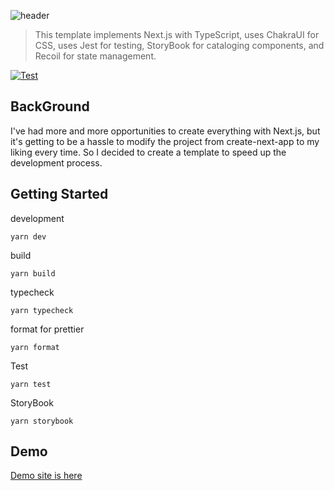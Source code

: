 ![header](https://i.imgur.com/M2PhISt.png)

> This template implements Next.js with TypeScript, uses ChakraUI for CSS, uses Jest for testing, StoryBook for cataloging components, and Recoil for state management.
  

[![Test](https://github.com/tubone24/my-nextjs-template/actions/workflows/node.yml/badge.svg)](https://github.com/tubone24/my-nextjs-template/actions/workflows/node.yml)

## BackGround

I've had more and more opportunities to create everything with Next.js, but it's getting to be a hassle to modify the project from create-next-app to my liking every time. So I decided to create a template to speed up the development process.

## Getting Started

development

```
yarn dev
```

build

```
yarn build
```

typecheck

```
yarn typecheck
```

format for prettier

```
yarn format
```

Test

```
yarn test
```

StoryBook

```
yarn storybook
```

## Demo

[Demo site is here](https://my-nextjs-template-tubone24.vercel.app/)
